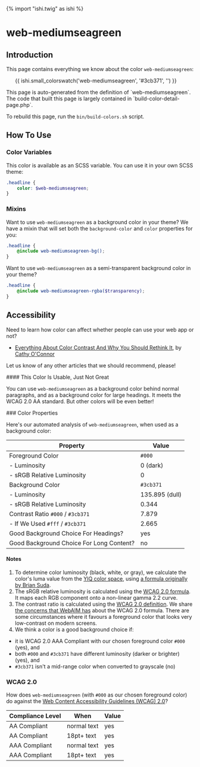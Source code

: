 {% import "ishi.twig" as ishi %}
# web-mediumseagreen

## Introduction

This page contains everything we know about the color `web-mediumseagreen`:

<div class="grid">
    <div class="cell">
        <div class="swatch">
            <ul>
                {{ ishi.small_colorswatch('web-mediumseagreen', '#3cb371', '') }}
            </ul>
        </div>
    </div>
</div>

<div class="callout attention" markdown="1">
This page is auto-generated from the definition of `web-mediumseagreen`. The code that built this page is largely contained in `build-color-detail-page.php`.

To rebuild this page, run the `bin/build-colors.sh` script.
</div>

## How To Use

### Color Variables

This color is available as an SCSS variable. You can use it in your own SCSS theme:

```scss
.headline {
    color: $web-mediumseagreen;
}
```

### Mixins

Want to use `web-mediumseagreen` as a background color in your theme? We have a mixin that will set both the `background-color` and `color` properties for you:

```scss
.headline {
    @include web-mediumseagreen-bg();
}
```

Want to use `web-mediumseagreen` as a semi-transparent background color in your theme?

```scss
.headline {
    @include web-mediumseagreen-rgba($transparency);
}
```

## Accessibility

Need to learn how color can affect whether people can use your web app or not?

* [Everything About Color Contrast And Why You Should Rethink It](https://www.smashingmagazine.com/2014/10/color-contrast-tips-and-tools-for-accessibility/), by [Cathy O'Connor](http://www.twitter.com/cagocon)

Let us know of any other articles that we should recommend, please!
<div class="callout warning" markdown="1">
#### This Color Is Usable, Just Not Great

You can use `web-mediumseagreen` as a background color behind normal paragraphs, and as a background color for large headings. It meets the WCAG 2.0 AA standard. But other colors will be even better!
</div>
### Color Properties

Here's our automated analysis of `web-mediumseagreen`, when used as a background color:

Property | Value
---------|------
Foreground Color | `#000`
- Luminosity | 0 (dark)
- sRGB Relative Luminosity | 0
Background Color | `#3cb371`
- Luminosity | 135.895 (dull)
- sRGB Relative Luminosity | 0.344
Contrast Ratio `#000` / `#3cb371` | 7.879
- If We Used `#fff` / `#3cb371` | 2.665
Good Background Choice For Headings? | yes
Good Background Choice For Long Content? | no

#### Notes

1. To determine color luminosity (black, white, or gray), we calculate the color's luma value from the [YIQ color space](https://en.wikipedia.org/wiki/YIQ), using [a formula originally by Brian Suda](https://24ways.org/2010/calculating-color-contrast/).
1. The sRGB relative luminosity is calculated using the [WCAG 2.0 formula](https://www.w3.org/TR/WCAG20/#relativeluminancedef). It maps each RGB component onto a non-linear gamma 2.2 curve.
1. The contrast ratio is calculated using the [WCAG 2.0 definition](https://www.w3.org/TR/2008/REC-WCAG20-20081211/#contrast-ratiodef). We share [the concerns that WebAIM has](http://webaim.org/blog/wcag-2-1-feedback/) about the WCAG 2.0 formula. There are some circumstances where it favours a foreground color that looks very low-contrast on modern screens.
1. We think a color is a good background choice if:
  - it is WCAG 2.0 AAA Compliant with our chosen foreground color `#000` (yes), and
  - both `#000` and `#3cb371` have different luminosity (darker or brighter) (yes), and
  - `#3cb371` isn't a mid-range color when converted to grayscale (no)

### WCAG 2.0

How does `web-mediumseagreen` (with `#000` as our chosen foreground color) do against the [Web Content Accessibility Guidelines (WCAG) 2.0](https://www.w3.org/TR/WCAG20/)?

Compliance Level | When | Value
-----------------|------|------
AA Compliant | normal text | yes
AA Compliant | 18pt+ text | yes
AAA Compliant | normal text | yes
AAA Compliant | 18pt+ text | yes
